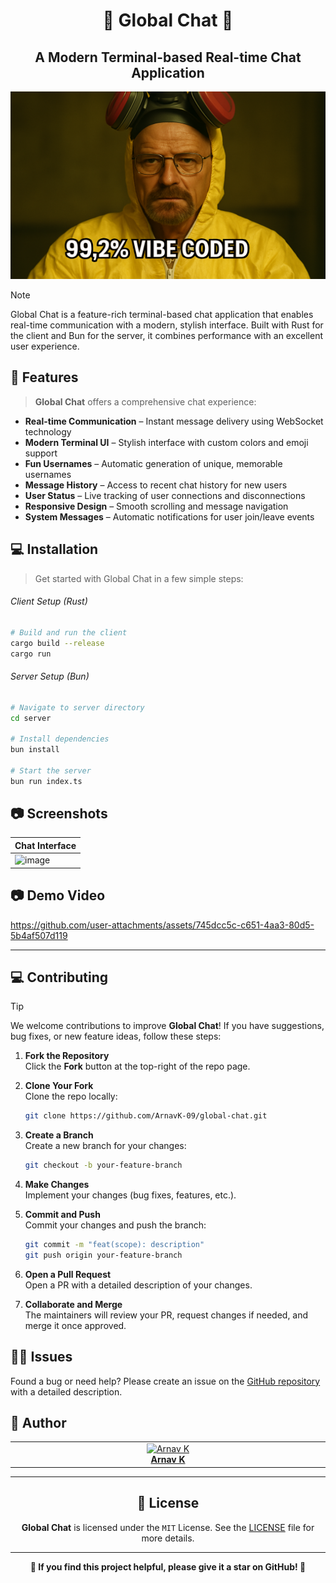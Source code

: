 <h1 align="center">💬 Global Chat 💬</h1>
<h2 align="center">A Modern Terminal-based Real-time Chat Application</h2>

<p align="center">
    <img alt="hero" width="100%" height="300rem" src="/assets/vibe_coded.png" />
</p>

> [!NOTE]
> 
> Global Chat is a feature-rich terminal-based chat application that enables real-time communication with a modern, stylish interface. Built with Rust for the client and Bun for the server, it combines performance with an excellent user experience.

## 🌟 Features

> **Global Chat** offers a comprehensive chat experience:

- **Real-time Communication** – Instant message delivery using WebSocket technology
- **Modern Terminal UI** – Stylish interface with custom colors and emoji support
- **Fun Usernames** – Automatic generation of unique, memorable usernames
- **Message History** – Access to recent chat history for new users
- **User Status** – Live tracking of user connections and disconnections
- **Responsive Design** – Smooth scrolling and message navigation
- **System Messages** – Automatic notifications for user join/leave events

## 💻 Installation

> Get started with Global Chat in a few simple steps:

###### Client Setup (Rust)

```bash
# Build and run the client
cargo build --release
cargo run
```

###### Server Setup (Bun)

```bash
# Navigate to server directory
cd server

# Install dependencies
bun install

# Start the server
bun run index.ts
```

## 📷 Screenshots

| Chat Interface  |
|------------|
| ![image](https://github.com/user-attachments/assets/f1e1fc51-a7dc-4361-8b02-52ea0afcdcae) |

## 📷 Demo Video

https://github.com/user-attachments/assets/745dcc5c-c651-4aa3-80d5-5b4af507d119

---

## 💻 Contributing

> [!TIP]  
> We welcome contributions to improve **Global Chat**! If you have suggestions, bug fixes, or new feature ideas, follow these steps:

1. **Fork the Repository**  
   Click the **Fork** button at the top-right of the repo page.

2. **Clone Your Fork**  
   Clone the repo locally:

   ```bash
   git clone https://github.com/ArnavK-09/global-chat.git
   ```

3. **Create a Branch**  
   Create a new branch for your changes:

   ```bash
   git checkout -b your-feature-branch
   ```

4. **Make Changes**  
   Implement your changes (bug fixes, features, etc.).

5. **Commit and Push**  
   Commit your changes and push the branch:

   ```bash
   git commit -m "feat(scope): description"
   git push origin your-feature-branch
   ```

6. **Open a Pull Request**  
   Open a PR with a detailed description of your changes.

7. **Collaborate and Merge**  
   The maintainers will review your PR, request changes if needed, and merge it once approved.

## 🙋‍♂️ Issues

Found a bug or need help? Please create an issue on the [GitHub repository](https://github.com/ArnavK-09/global-chat/issues) with a detailed description.

## 👤 Author

<table>
  <tbody>
    <tr>
        <td align="center" valign="top" width="14.28%"><a href="https://github.com/ArnavK-09"><img src="https://github.com/ArnavK-09.png?s=100" width="130px;" alt="Arnav K"/></a><br /><a href="https://github.com/ArnavK-09"<h4><b>Arnav K</b></h3></a></td>
    </tr>
  </tbody>
</table>

---

<h2 align="center">📄 License</h2>

<p align="center">
<strong>Global Chat</strong> is licensed under the <code>MIT</code> License. See the <a href="LICENSE">LICENSE</a> file for more details.
</p>

---

<p align="center">
    <strong>🌟 If you find this project helpful, please give it a star on GitHub! 🌟</strong>
</p>
